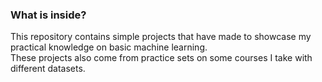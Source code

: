 ### What is inside?

This repository contains simple projects that have made to showcase my practical knowledge on basic machine learning. <br>
These projects also come from practice sets on some courses I take with different datasets.
